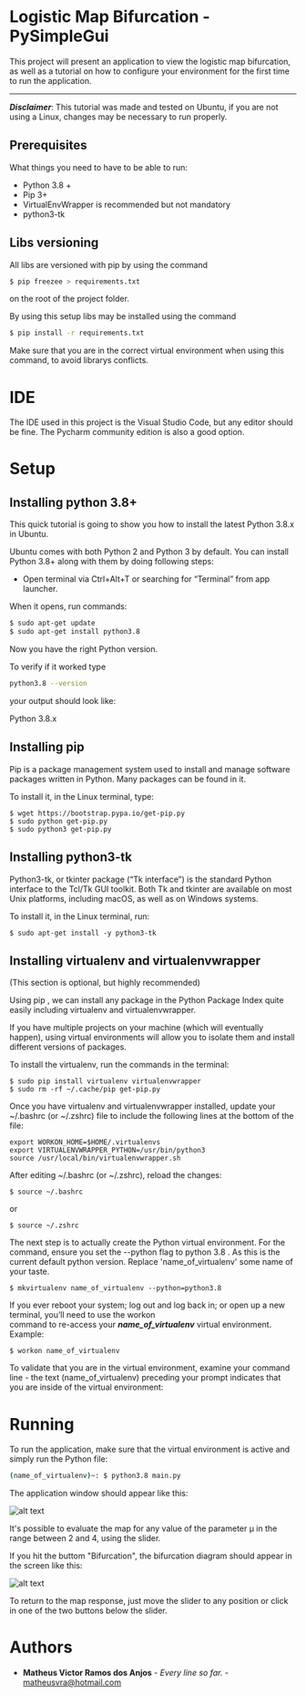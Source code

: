 # Logistic Map Bifurcation - PySimpleGui


This project will present an application to view the logistic map bifurcation, as well as a tutorial on how to configure your environment for the first time to run the application.

----

***Disclaimer***: This tutorial was made and tested on Ubuntu, if 
you are not using a Linux, changes may be necessary to run properly.
 

## Prerequisites

What things you need to have to be able to run:

* Python 3.8 +
* Pip 3+
* VirtualEnvWrapper is recommended but not mandatory
* python3-tk

## Libs versioning

All libs are versioned with pip by using the command 

```bash
$ pip freezee > requirements.txt
```

on the root of the project folder.


By using this setup libs may be installed using the command


```bash
$ pip install -r requirements.txt
```

Make sure that you are in the correct virtual environment when using
this command, to avoid librarys conflicts.

# IDE


The IDE used in this project is the Visual Studio Code, but any editor should be fine. The Pycharm community edition is also a good option. 

# Setup 

## Installing python 3.8+

This quick tutorial is going to show you how to install the latest
Python 3.8.x in Ubuntu.

Ubuntu comes with both Python 2 and Python 3 by default.
You can install Python 3.8+ along with them by doing following steps:

* Open terminal via Ctrl+Alt+T or searching for “Terminal” from 
app launcher. 

When it opens, run commands:

```bash
$ sudo apt-get update
$ sudo apt-get install python3.8
```

Now you have the right Python version.

To verify if it worked type
```bash
python3.8 --version
```
your output should look like:

Python 3.8.x

## Installing pip

Pip is a package management system used to install and 
manage software packages written in Python. 
Many packages can be found in it.

To install it, in the Linux terminal, type:

```shell
$ wget https://bootstrap.pypa.io/get-pip.py
$ sudo python get-pip.py
$ sudo python3 get-pip.py
```

## Installing python3-tk

Python3-tk, or tkinter package (“Tk interface”) is the standard Python interface to the Tcl/Tk GUI toolkit. Both Tk and tkinter are available on most Unix platforms, including macOS, as well as on Windows systems.

To install it, in the Linux terminal, run:

```shell
$ sudo apt-get install -y python3-tk
```

## Installing virtualenv and virtualenvwrapper

(This section is optional, but highly recommended)

Using pip , we can install any package in the Python Package Index
quite easily including virtualenv and virtualenvwrapper. 

If you have multiple projects on your machine (which will eventually 
happen), using virtual environments will allow you to isolate 
them and install different versions of packages. 

To install the virtualenv, run the commands in the terminal:

```shell
$ sudo pip install virtualenv virtualenvwrapper
$ sudo rm -rf ~/.cache/pip get-pip.py
```

Once you have virtualenv and virtualenvwrapper installed,
update your ~/.bashrc (or ~/.zshrc) file to include the following 
lines at the bottom of the file:


```
export WORKON_HOME=$HOME/.virtualenvs
export VIRTUALENVWRAPPER_PYTHON=/usr/bin/python3
source /usr/local/bin/virtualenvwrapper.sh
```

After editing ~/.bashrc (or ~/.zshrc), reload the changes:

```shell
$ source ~/.bashrc
```

or 

```shell
$ source ~/.zshrc
```
 
The next step is to actually create the Python virtual
environment. For the command, ensure you set the --python 
flag to python 3.8 . As this is the current default python version. Replace 'name_of_virtualenv' some name of your taste.


```
$ mkvirtualenv name_of_virtualenv --python=python3.8
```

If you ever reboot your system; log out and log back in; 
or open up a new terminal, you’ll need to use the workon  
command to re-access your ***name_of_virtualenv*** virtual environment. 
Example:

```
$ workon name_of_virtualenv
```

To validate that you are in the virtual environment, 
examine your command line - the text (name_of_virtualenv) 
preceding your prompt indicates that you are inside of  the 
virtual environment:


# Running

To run the application, make sure that the virtual environment is active and simply run the Python file:

```bash
(name_of_virtualenv)~: $ python3.8 main.py
``` 
The application window should appear like this:


![alt text](https://imgur.com/gGRTclS.jpg "Logistic Map")

It's possible to evaluate the map for any value of the parameter µ in the range between 2 and 4, using the slider.

If you hit the buttom "Bifurcation", the bifurcation diagram should appear in the screen like this:

![alt text](https://imgur.com/GKEAzcR.jpg "Bifurcation Logistic Map")

To return to the map response, just move the slider to any position or click in one of the two buttons below the slider.

# Authors

* **Matheus Victor Ramos dos Anjos** - *Every line so far.* - [matheusvra@hotmail.com](mailto:matheusvra@hotmail.com)

